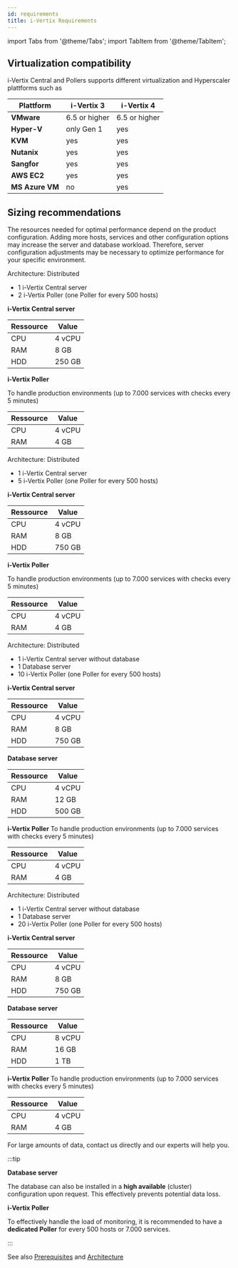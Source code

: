 ```yaml
---
id: requirements
title: i-Vertix Requirements
---
```


import Tabs from '@theme/Tabs';
import TabItem from '@theme/TabItem';

## Virtualization compatibility

i-Vertix Central and Pollers supports different virtualization and Hyperscaler plattforms such as

| **Plattform**   | **i-Vertix 3** | **i-Vertix 4** |
|-----------------|----------------|----------------|
| **VMware**      | 6.5 or higher  | 6.5 or higher  |
| **Hyper-V**     | only Gen 1     | yes            |
| **KVM**         | yes            | yes            |
| **Nutanix**     | yes            | yes            |
| **Sangfor**     | yes            | yes            |
| **AWS EC2**     | yes            | yes            |
| **MS Azure VM** | no             | yes            |

## Sizing recommendations

The resources needed for optimal performance depend on the product configuration. Adding more hosts, services and other
configuration options may increase the server and database workload. Therefore, server configuration adjustments may be
necessary to optimize performance for your specific environment.

<Tabs>
<TabItem value="1000" label="1.000 Hosts" default>

Architecture: Distributed

* 1 i-Vertix Central server
* 2 i-Vertix Poller (one Poller for every 500 hosts)

**i-Vertix Central server**

| **Ressource** | **Value** |
|---------------|-----------|
| CPU           | 4 vCPU    |
| RAM           | 8 GB      |
| HDD           | 250 GB    |

**i-Vertix Poller**

To handle production environments (up to 7.000 services with checks every 5 minutes)

| **Ressource** | **Value** |
|---------------|-----------|
| CPU           | 4 vCPU    |
| RAM           | 4 GB      |

</TabItem>
<TabItem value="2500" label="2.500 Hosts">

Architecture: Distributed

* 1 i-Vertix Central server
* 5 i-Vertix Poller (one Poller for every 500 hosts)

**i-Vertix Central server**

| **Ressource** | **Value** |
|---------------|-----------|
| CPU           | 4 vCPU    |
| RAM           | 8 GB      |
| HDD           | 750 GB    |

**i-Vertix Poller**

To handle production environments (up to 7.000 services with checks every 5 minutes)

| **Ressource** | **Value** |
|---------------|-----------|
| CPU           | 4 vCPU    |
| RAM           | 4 GB      |

</TabItem>
<TabItem value="5000" label="5.000 Hosts">

Architecture: Distributed

* 1 i-Vertix Central server without database
* 1 Database server
* 10 i-Vertix Poller (one Poller for every 500 hosts)

**i-Vertix Central server**

| **Ressource** | **Value** |
|---------------|-----------|
| CPU           | 4 vCPU    |
| RAM           | 8 GB      |
| HDD           | 750 GB    |

**Database server**

| **Ressource** | **Value** |
|---------------|-----------|
| CPU           | 4 vCPU    |
| RAM           | 12 GB     |
| HDD           | 500 GB    |

**i-Vertix Poller**
To handle production environments (up to 7.000 services with checks every 5 minutes)

| **Ressource** | **Value** |
|---------------|-----------|
| CPU           | 4 vCPU    |
| RAM           | 4 GB      |

</TabItem>
<TabItem value="10000" label="10.000 Hosts">

Architecture: Distributed

* 1 i-Vertix Central server without database
* 1 Database server
* 20 i-Vertix Poller (one Poller for every 500 hosts)

**i-Vertix Central server**

| **Ressource** | **Value** |
|---------------|-----------|
| CPU           | 4 vCPU    |
| RAM           | 8 GB      |
| HDD           | 750 GB    |

**Database server**

| **Ressource** | **Value** |
|---------------|-----------|
| CPU           | 8 vCPU    |
| RAM           | 16 GB     |
| HDD           | 1 TB      |

**i-Vertix Poller**
To handle production environments (up to 7.000 services with checks every 5 minutes)

| **Ressource** | **Value** |
|---------------|-----------|
| CPU           | 4 vCPU    |
| RAM           | 4 GB      |

</TabItem>
<TabItem value="over-10000" label="Over 10.000 Hosts">

For large amounts of data, contact us directly and our experts will help you.

</TabItem>
</Tabs>

:::tip

**Database server**

The database can also be installed in a **high available** (cluster) configuration upon request. This effectively
prevents potential data loss.

**i-Vertix Poller**

To effectively handle the load of monitoring, it is recommended to have a **dedicated Poller** for every 500 hosts or
7.000 services.

:::

See also [Prerequisites](../../installation/before-you-start/prerequisites.md)
and [Architecture](../../installation/before-you-start/architecture.md)
